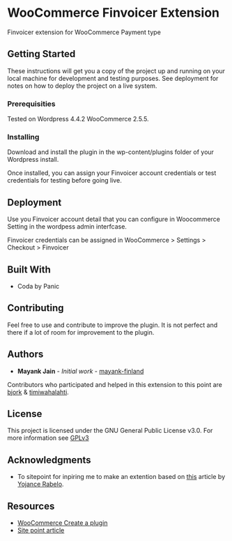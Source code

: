 # WooCommerce Finvoicer Extension

Finvoicer extension for WooCommerce Payment type

## Getting Started

These instructions will get you a copy of the project up and running on your local machine for development and testing purposes. See deployment for notes on how to deploy the project on a live system.

### Prerequisities

Tested on Wordpress 4.4.2 WooCommerce 2.5.5.  

### Installing

Download and install the plugin in the wp-content/plugins folder of your Wordpress install.

Once installed, you can assign your Finvoicer account credentials or test credentials for testing before going live.

## Deployment

Use you Finvoicer account detail that you can configure in Woocommerce Setting in the wordpess admin interfcase.

Finvoicer credentials can be assigned in WooCommerce > Settings > Checkout > Finvoicer

## Built With

* Coda by Panic

## Contributing

Feel free to use and contribute to improve the plugin. It is not perfect and there if a lot of room for improvement to the plugin.

## Authors

* **Mayank Jain** - *Initial work* - [mayank-finland](https://github.com/mayank-finland)

Contributors who participated and helped in this extension to this point are [bjork](https://github.com/bjork) & [timiwahalahti](https://github.com/timiwahalahti).

## License

This project is licensed under the GNU General Public License v3.0. For more information see [GPLv3](http://www.gnu.org/licenses/gpl-3.0.html)

## Acknowledgments

* To sitepoint for inpiring me to make an extention based on [this](http://www.sitepoint.com/building-a-woocommerce-payment-extension/) article by [Yojance Rabelo](http://www.yojance.net/).

## Resources

* [WooCommerce Create a plugin](https://docs.woothemes.com/document/create-a-plugin/)
* [Site point article](http://www.sitepoint.com/building-a-woocommerce-payment-extension/)